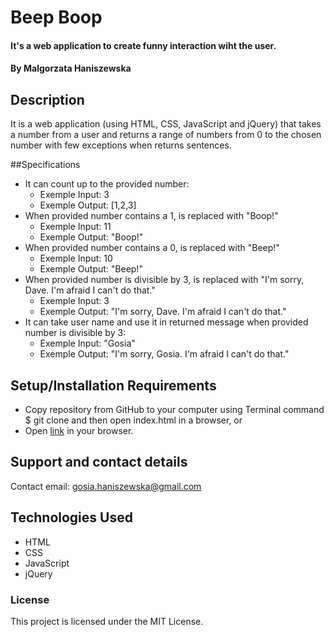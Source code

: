 # Beep Boop

#### It's a web application to create funny interaction wiht the user.

#### By Malgorzata Haniszewska

## Description
It is a web application (using HTML, CSS, JavaScript and jQuery) that takes a number from a user and returns a range of numbers from 0 to the chosen number with few exceptions when returns sentences.

##Specifications
* It can count up to the provided number:
  * Exemple Input: 3
  * Exemple Output: [1,2,3]
* When provided number contains a 1, is replaced with "Boop!"
  * Exemple Input: 11
  * Exemple Output: "Boop!"
* When provided number contains a 0, is replaced with "Beep!"
  * Exemple Input: 10
  * Exemple Output: "Beep!"
* When provided number is divisible by 3, is replaced with "I'm sorry, Dave. I'm afraid I can't do that."
  * Exemple Input: 3
  * Exemple Output: "I'm sorry, Dave. I'm afraid I can't do that."
* It can take user name and use it in returned message when provided number is divisible by 3:
  * Exemple Input: "Gosia"
  * Exemple Output: "I'm sorry, Gosia. I'm afraid I can't do that."

## Setup/Installation Requirements

* Copy repository from GitHub to your computer using Terminal command $ git clone and then open index.html in a browser, or
* Open [link](https://yetka.github.io/Beep-Boop) in your browser.

## Support and contact details

Contact email: gosia.haniszewska@gmail.com

## Technologies Used

* HTML
* CSS
* JavaScript
* jQuery

### License

This project is licensed under the MIT License.
